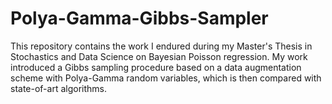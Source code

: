 # Polya-Gamma-Gibbs-Sampler
This repository contains the work I endured during my Master's Thesis in Stochastics and Data Science on Bayesian Poisson regression. My work introduced a Gibbs sampling procedure based on a data augmentation scheme with Polya-Gamma random variables, which is then compared with state-of-art algorithms.
